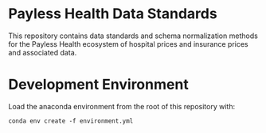 # Payless Health Data Standards

This repository contains data standards and schema normalization methods for the Payless Health ecosystem of hospital prices and insurance prices and associated data.

# Development Environment

Load the anaconda environment from the root of this repository with:

```
conda env create -f environment.yml
```